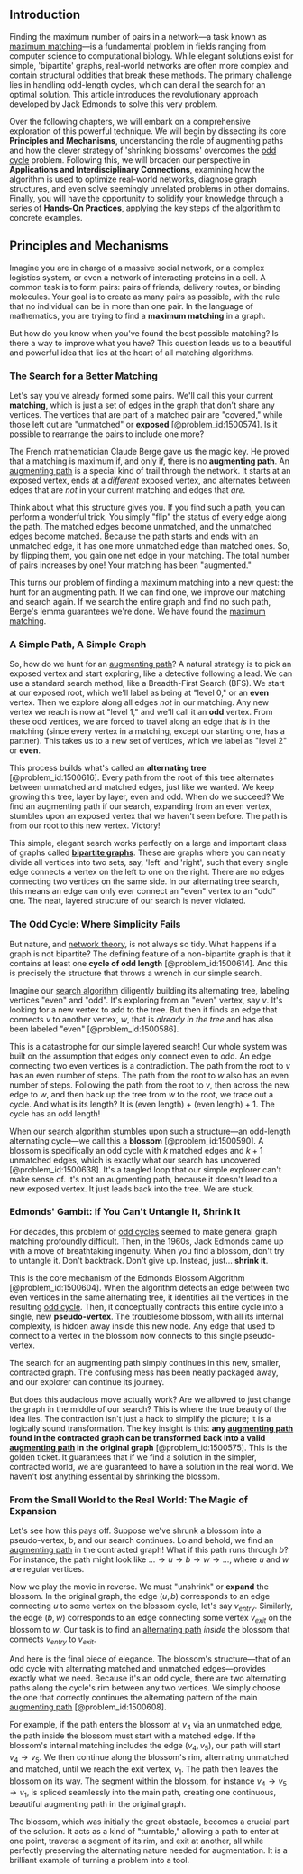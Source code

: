 ## Introduction
Finding the maximum number of pairs in a network—a task known as [maximum matching](@article_id:268456)—is a fundamental problem in fields ranging from computer science to computational biology. While elegant solutions exist for simple, 'bipartite' graphs, real-world networks are often more complex and contain structural oddities that break these methods. The primary challenge lies in handling odd-length cycles, which can derail the search for an optimal solution. This article introduces the revolutionary approach developed by Jack Edmonds to solve this very problem.

Over the following chapters, we will embark on a comprehensive exploration of this powerful technique. We will begin by dissecting its core **Principles and Mechanisms**, understanding the role of augmenting paths and how the clever strategy of 'shrinking blossoms' overcomes the [odd cycle](@article_id:271813) problem. Following this, we will broaden our perspective in **Applications and Interdisciplinary Connections**, examining how the algorithm is used to optimize real-world networks, diagnose graph structures, and even solve seemingly unrelated problems in other domains. Finally, you will have the opportunity to solidify your knowledge through a series of **Hands-On Practices**, applying the key steps of the algorithm to concrete examples.

## Principles and Mechanisms

Imagine you are in charge of a massive social network, or a complex logistics system, or even a network of interacting proteins in a cell. A common task is to form pairs: pairs of friends, delivery routes, or binding molecules. Your goal is to create as many pairs as possible, with the rule that no individual can be in more than one pair. In the language of mathematics, you are trying to find a **maximum matching** in a graph.

But how do you know when you've found the best possible matching? Is there a way to improve what you have? This question leads us to a beautiful and powerful idea that lies at the heart of all matching algorithms.

### The Search for a Better Matching

Let's say you've already formed some pairs. We'll call this your current **matching**, which is just a set of edges in the graph that don't share any vertices. The vertices that are part of a matched pair are "covered," while those left out are "unmatched" or **exposed** [@problem_id:1500574]. Is it possible to rearrange the pairs to include one more?

The French mathematician Claude Berge gave us the magic key. He proved that a matching is maximum if, and only if, there is no **augmenting path**. An [augmenting path](@article_id:271984) is a special kind of trail through the network. It starts at an exposed vertex, ends at a *different* exposed vertex, and alternates between edges that are *not* in your current matching and edges that *are*.

Think about what this structure gives you. If you find such a path, you can perform a wonderful trick. You simply "flip" the status of every edge along the path. The matched edges become unmatched, and the unmatched edges become matched. Because the path starts and ends with an unmatched edge, it has one more unmatched edge than matched ones. So, by flipping them, you gain one net edge in your matching. The total number of pairs increases by one! Your matching has been "augmented."

This turns our problem of finding a maximum matching into a new quest: the hunt for an augmenting path. If we can find one, we improve our matching and search again. If we search the entire graph and find no such path, Berge's lemma guarantees we're done. We have found the [maximum matching](@article_id:268456).

### A Simple Path, A Simple Graph

So, how do we hunt for an [augmenting path](@article_id:271984)? A natural strategy is to pick an exposed vertex and start exploring, like a detective following a lead. We can use a standard search method, like a Breadth-First Search (BFS). We start at our exposed root, which we'll label as being at "level 0," or an **even** vertex. Then we explore along all edges *not* in our matching. Any new vertex we reach is now at "level 1," and we'll call it an **odd** vertex. From these odd vertices, we are forced to travel along an edge that *is* in the matching (since every vertex in a matching, except our starting one, has a partner). This takes us to a new set of vertices, which we label as "level 2" or **even**.

This process builds what's called an **alternating tree** [@problem_id:1500616]. Every path from the root of this tree alternates between unmatched and matched edges, just like we wanted. We keep growing this tree, layer by layer, even and odd. When do we succeed? We find an augmenting path if our search, expanding from an even vertex, stumbles upon an exposed vertex that we haven't seen before. The path is from our root to this new vertex. Victory!

This simple, elegant search works perfectly on a large and important class of graphs called **[bipartite graphs](@article_id:261957)**. These are graphs where you can neatly divide all vertices into two sets, say, 'left' and 'right', such that every single edge connects a vertex on the left to one on the right. There are no edges connecting two vertices on the same side. In our alternating tree search, this means an edge can only ever connect an "even" vertex to an "odd" one. The neat, layered structure of our search is never violated.

### The Odd Cycle: Where Simplicity Fails

But nature, and [network theory](@article_id:149534), is not always so tidy. What happens if a graph is not bipartite? The defining feature of a non-bipartite graph is that it contains at least one **cycle of odd length** [@problem_id:1500614]. And this is precisely the structure that throws a wrench in our simple search.

Imagine our [search algorithm](@article_id:172887) diligently building its alternating tree, labeling vertices "even" and "odd". It's exploring from an "even" vertex, say $v$. It's looking for a new vertex to add to the tree. But then it finds an edge that connects $v$ to another vertex, $w$, that is *already in the tree* and has also been labeled "even" [@problem_id:1500586].

This is a catastrophe for our simple layered search! Our whole system was built on the assumption that edges only connect even to odd. An edge connecting two even vertices is a contradiction. The path from the root to $v$ has an even number of steps. The path from the root to $w$ also has an even number of steps. Following the path from the root to $v$, then across the new edge to $w$, and then back up the tree from $w$ to the root, we trace out a cycle. And what is its length? It is (even length) + (even length) + 1. The cycle has an odd length!

When our [search algorithm](@article_id:172887) stumbles upon such a structure—an odd-length alternating cycle—we call this a **blossom** [@problem_id:1500590]. A blossom is specifically an odd cycle with $k$ matched edges and $k+1$ unmatched edges, which is exactly what our search has uncovered [@problem_id:1500638]. It's a tangled loop that our simple explorer can't make sense of. It's not an augmenting path, because it doesn't lead to a new exposed vertex. It just leads back into the tree. We are stuck.

### Edmonds' Gambit: If You Can't Untangle It, Shrink It

For decades, this problem of [odd cycles](@article_id:270793) seemed to make general graph matching profoundly difficult. Then, in the 1960s, Jack Edmonds came up with a move of breathtaking ingenuity. When you find a blossom, don't try to untangle it. Don't backtrack. Don't give up. Instead, just... **shrink it**.

This is the core mechanism of the Edmonds Blossom Algorithm [@problem_id:1500604]. When the algorithm detects an edge between two even vertices in the same alternating tree, it identifies all the vertices in the resulting [odd cycle](@article_id:271813). Then, it conceptually contracts this entire cycle into a single, new **pseudo-vertex**. The troublesome blossom, with all its internal complexity, is hidden away inside this new node. Any edge that used to connect to a vertex in the blossom now connects to this single pseudo-vertex.

The search for an augmenting path simply continues in this new, smaller, contracted graph. The confusing mess has been neatly packaged away, and our explorer can continue its journey.

But does this audacious move actually work? Are we allowed to just change the graph in the middle of our search? This is where the true beauty of the idea lies. The contraction isn't just a hack to simplify the picture; it is a logically sound transformation. The key insight is this: **any [augmenting path](@article_id:271984) found in the contracted graph can be transformed back into a valid [augmenting path](@article_id:271984) in the original graph** [@problem_id:1500575]. This is the golden ticket. It guarantees that if we find a solution in the simpler, contracted world, we are guaranteed to have a solution in the real world. We haven't lost anything essential by shrinking the blossom.

### From the Small World to the Real World: The Magic of Expansion

Let's see how this pays off. Suppose we've shrunk a blossom into a pseudo-vertex, $b$, and our search continues. Lo and behold, we find an [augmenting path](@article_id:271984) in the contracted graph! What if this path runs through $b$? For instance, the path might look like $... \to u \to b \to w \to ...$, where $u$ and $w$ are regular vertices.

Now we play the movie in reverse. We must "unshrink" or **expand** the blossom. In the original graph, the edge $(u, b)$ corresponds to an edge connecting $u$ to some vertex on the blossom cycle, let's say $v_{entry}$. Similarly, the edge $(b, w)$ corresponds to an edge connecting some vertex $v_{exit}$ on the blossom to $w$. Our task is to find an [alternating path](@article_id:262217) *inside* the blossom that connects $v_{entry}$ to $v_{exit}$.

And here is the final piece of elegance. The blossom's structure—that of an odd cycle with alternating matched and unmatched edges—provides exactly what we need. Because it's an odd cycle, there are two alternating paths along the cycle's rim between any two vertices. We simply choose the one that correctly continues the alternating pattern of the main [augmenting path](@article_id:271984) [@problem_id:1500608].

For example, if the path enters the blossom at $v_4$ via an unmatched edge, the path inside the blossom must start with a matched edge. If the blossom's internal matching includes the edge $(v_4, v_5)$, our path will start $v_4 \to v_5$. We then continue along the blossom's rim, alternating unmatched and matched, until we reach the exit vertex, $v_1$. The path then leaves the blossom on its way. The segment within the blossom, for instance $v_4 \to v_5 \to v_1$, is spliced seamlessly into the main path, creating one continuous, beautiful augmenting path in the original graph.

The blossom, which was initially the great obstacle, becomes a crucial part of the solution. It acts as a kind of "turntable," allowing a path to enter at one point, traverse a segment of its rim, and exit at another, all while perfectly preserving the alternating nature needed for augmentation. It is a brilliant example of turning a problem into a tool.